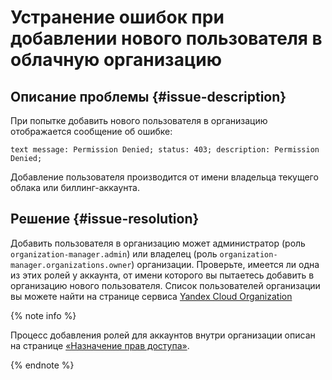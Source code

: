 # Устранение ошибок при добавлении нового пользователя в облачную организацию

## Описание проблемы {#issue-description}
При попытке добавить нового пользователя в организацию отображается сообщение об ошибке:
```
text message: Permission Denied; status: 403; description: Permission Denied;
``` 
Добавление пользователя производится от имени владельца текущего облака или биллинг-аккаунта.

## Решение {#issue-resolution}

Добавить пользователя в организацию может администратор (роль `organization-manager.admin`) или владелец (роль `organization-manager.organizations.owner`) организации. Проверьте, имеется ли одна из этих ролей у аккаунта, от имени которого вы пытаетесь добавить в организацию нового пользователя.
Список пользователей организации вы можете найти на странице сервиса [Yandex Cloud Organization](https://org.cloud.yandex.ru/users)

{% note info %}

Процесс добавления ролей для аккаунтов внутри организации описан на странице [«Назначение прав доступа»](../../../organization/roles.md#admin).

{% endnote %}